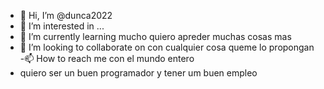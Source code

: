- 👋 Hi, I’m @dunca2022
- 👀 I’m interested in ...
- 🌱 I’m currently learning  mucho quiero apreder muchas cosas mas 
- 💞️ I’m looking to collaborate on  con cualquier cosa queme lo propongan 
-📫 How to reach me  con el  mundo entero
- quiero ser un buen  programador y tener um buen empleo 
<!---
dunca2022/dunca2022 is a ✨ special ✨ repository because its `README.md` (this file) appears on your GitHub profile.
You can click the Preview link to take a look at your changes.
--->
